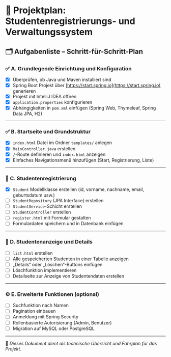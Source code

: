 
# 📘 Projektplan: Studentenregistrierungs- und Verwaltungssystem

## 🗂️ Aufgabenliste – Schritt-für-Schritt-Plan

### ✅ A. Grundlegende Einrichtung und Konfiguration

- [x] Überprüfen, ob Java und Maven installiert sind
- [x] Spring Boot Projekt über [https://start.spring.io](https://start.spring.io) generieren
- [x] Projekt mit IntelliJ IDEA öffnen
- [x] `application.properties` konfigurieren
- [x] Abhängigkeiten in `pom.xml` einfügen (Spring Web, Thymeleaf, Spring Data JPA, H2)

---

### ✅ B. Startseite und Grundstruktur

- [x] `index.html` Datei im Ordner `templates/` anlegen
- [x] `MainController.java` erstellen
- [x] `/`-Route definieren und `index.html` anzeigen
- [x] Einfaches Navigationsmenü hinzufügen (Start, Registrierung, Liste)

---

### 🧾 C. Studentenregistrierung

- [x] `Student` Modellklasse erstellen (id, vorname, nachname, email, geburtsdatum usw.)
- [ ] `StudentRepository` (JPA Interface) erstellen
- [ ] `StudentService`-Schicht erstellen
- [ ] `StudentController` erstellen
- [ ] `register.html` mit Formular gestalten
- [ ] Formulardaten speichern und in Datenbank einfügen

---

### 📄 D. Studentenanzeige und Details

- [ ] `list.html` erstellen
- [ ] Alle gespeicherten Studenten in einer Tabelle anzeigen
- [ ] „Details“ oder „Löschen“-Buttons einfügen
- [ ] Löschfunktion implementieren
- [ ] Detailseite zur Anzeige von Studentendaten erstellen

---

### ⚙️ E. Erweiterte Funktionen (optional)

- [ ] Suchfunktion nach Namen
- [ ] Pagination einbauen
- [ ] Anmeldung mit Spring Security
- [ ] Rollenbasierte Autorisierung (Admin, Benutzer)
- [ ] Migration auf MySQL oder PostgreSQL

---

📌 *Dieses Dokument dient als technische Übersicht und Fahrplan für das Projekt.*


